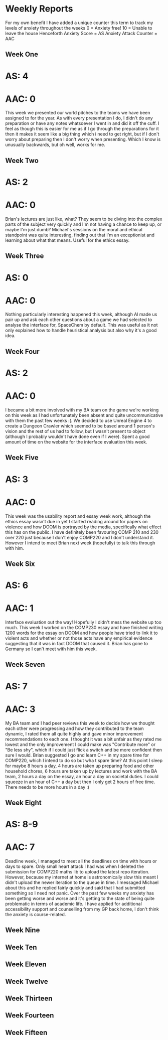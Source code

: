 # Weekly Reports
For my own benefit I have added a unique counter this term to track my levels of anxiety throughout the weeks
0 = Anxiety free!
10 = Unable to leave the house
Henceforth 
Anxiety Score = AS
Anxiety Attack Counter = AAC
## Week One
# AS: 4
# AAC: 0
This week we presented our world pitches to the teams we have been assigned to for the year. As with every presentation I do, I didn't do any preparation or have any notes whatsoever I went in and did it off the cuff. I feel as though this is easier for me as if I go through the preparations for it then it makes it seem like a big thing which i need to get right, but if I don't worry about preparing then I don't worry when presenting. Which I know is unusually backwards, but oh well, works for me.

## Week Two
# AS: 2
# AAC: 0
Brian's lectures are just like, what?
They seem to be diving into the complex parts of the subject very quickly and I'm not having a chance to keep up, or maybe I'm just dumb?
Michael's sessions on the moral and ethical standpoint was quite interesting, finding out that I'm an exceptionist and learning about what that means. Useful for the ethics essay.

## Week Three
# AS: 0
# AAC: 0
Nothing particularly interesting happened this week, although Al made us pair up and ask each other questions about a game we had selected to analyse the interface for, SpaceChem by default. This was useful as it not only explained how to handle heuristical analysis but also why it's a good idea.

## Week Four
# AS: 2
# AAC: 0
I became a bit more involved with my BA team on the game we're working on this week as I had unfortunately been absent and quite uncommunicative with them the past few weeks :(. We decided to use Unreal Engine 4 to create a Dungeon Crawler which seemed to be based around 1 person's vision and the rest of us had to follow, but I wasn't present to object (although I probably wouldn't have done even if I were). Spent a good amount of time on the website for the interface evaluation this week.

## Week Five
# AS: 3
# AAC: 0
This week was the usability report and essay week work, although the ethics essay wasn't due in yet I started reading around for papers on violence and how DOOM is portrayed by the media, specifically what effect this has on the public. I have definitely been favouring COMP 210 and 230 over 220 just because I don't enjoy COMP220 and I don't understand it. However I intend to meet Brian next week (hopefully) to talk this through with him. 

## Week Six
# AS: 6
# AAC: 1
Interface evaluation out the way! Hopefully I didn't mess the website up too much. This week I worked on the COMP230 essay and have finished writing 1200 words for the essay on DOOM and how people have tried to link it to violent acts and whether or not those acts have any empirical evidence suggesting that it was in fact DOOM that caused it. Brian has gone to Germany so I can't meet with him this week.

## Week Seven
# AS: 7
# AAC: 3
My BA team and I had peer reviews this week to decide how we thought each other were progressing and how they contributed to the team dynamic, I rated them all quite highly and gave minor improvement recommendations to each one. I thought it was a bit unfair as they rated me lowest and the only improvement I could make was "Contribute more" or "Be less shy", which if I could just flick a switch and be more confident then sure I would. Brian suggested I go and learn C++ in my spare time for COMP220, which I intend to do so but wha t spare time? 
At this point I sleep for maybe 8 hours a day, 4 hours are taken up preparing food and other household chores, 6 hours are taken up by lectures and work with the BA team, 2 hours a day on the essay, an hour a day on societal duties. I could squeeze in an hour of C++ a day but then I only get 2 hours of free time. There needs to be more hours in a day :(

## Week Eight
# AS: 8-9
# AAC: 7
Deadline week, I managed to meet all the deadlines on time with hours or days to spare. Only small heart attack I had was when I deleted the submission for COMP220 maths lib to upload the latest repo iteration. However, because my internet at home is astronomically slow this meant I didn't upload the newer iteration to the queue in time. I messaged Michael about this and he replied fairly quickly and said that I had submitted something so I need not panic. Over the past few weeks my anxiety has been getting worse and worse and it's getting to the state of being quite problematic in terms of academic life. I have applied for additional accessibility support and counselling from my GP back home, I don't think the anxiety is course-related. 

## Week Nine

## Week Ten

## Week Eleven

## Week Twelve

## Week Thirteen

## Week Fourteen

## Week Fifteen
